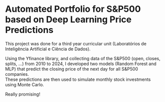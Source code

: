 # Automated Portfolio for S&P500 based on Deep Learning Price Predictions

This project was done for a third year curricular unit (Laboratórios de Inteligência Artificial e Ciência de Dados).

Using the Yfinance library, and collecting data of the S&P500 (open, closes, splits, ...) from 2010 to 2024, I developed two models (Random Forest and MLP) that predict the closing price of the next day for all S&P500 companies.<br>
These predictions are then used to simulate monthly stock investments using Monte Carlo.

Really promising!
